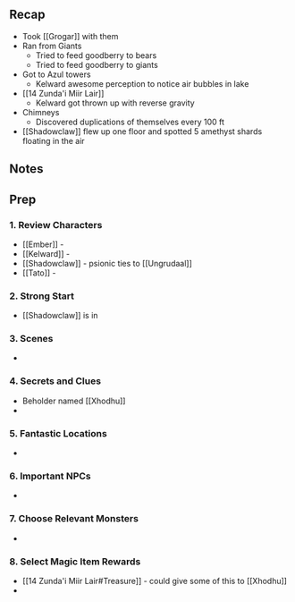 
## Recap

* Took [[Grogar]] with them
* Ran from Giants
	* Tried to feed goodberry to bears
	* Tried to feed goodberry to giants
* Got to Azul towers
	* Kelward awesome perception to notice air bubbles in lake
* [[14 Zunda'i Miir Lair]]
	* Kelward got thrown up with reverse gravity
* Chimneys
	* Discovered duplications of themselves every 100 ft
* [[Shadowclaw]] flew up one floor and spotted 5 amethyst shards floating in the air

## Notes
## Prep
### 1. Review Characters

* [[Ember]] - 
* [[Kelward]] -
* [[Shadowclaw]] - psionic ties to [[Ungrudaal]]
* [[Tato]] - 

### 2. Strong Start

* [[Shadowclaw]] is in 

### 3. Scenes

* 

### 4. Secrets and Clues

* Beholder named [[Xhodhu]]
* 

### 5. Fantastic Locations

* 

### 6. Important NPCs

* 

### 7. Choose Relevant Monsters

* 

### 8. Select Magic Item Rewards

* [[14 Zunda'i Miir Lair#Treasure]] - could give some of this to [[Xhodhu]]
* 
